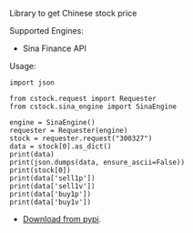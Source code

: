 
Library to get Chinese stock price

Supported Engines:
 - Sina Finance API

Usage:

```
import json

from cstock.request import Requester
from cstock.sina_engine import SinaEngine

engine = SinaEngine()
requester = Requester(engine)
stock = requester.request("300327")
data = stock[0].as_dict()
print(data)
print(json.dumps(data, ensure_ascii=False))
print(stock[0])
print(data['sell1p'])
print(data['sell1v'])
print(data['buy1p'])
print(data['buy1v'])

```


* [Download from pypi](https://pypi.python.org/pypi/chinesestockapi_py3).
